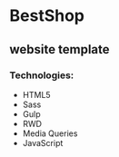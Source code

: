 # BestShop 
## website template

### Technologies:

- HTML5
- Sass
- Gulp
- RWD
- Media Queries
- JavaScript


